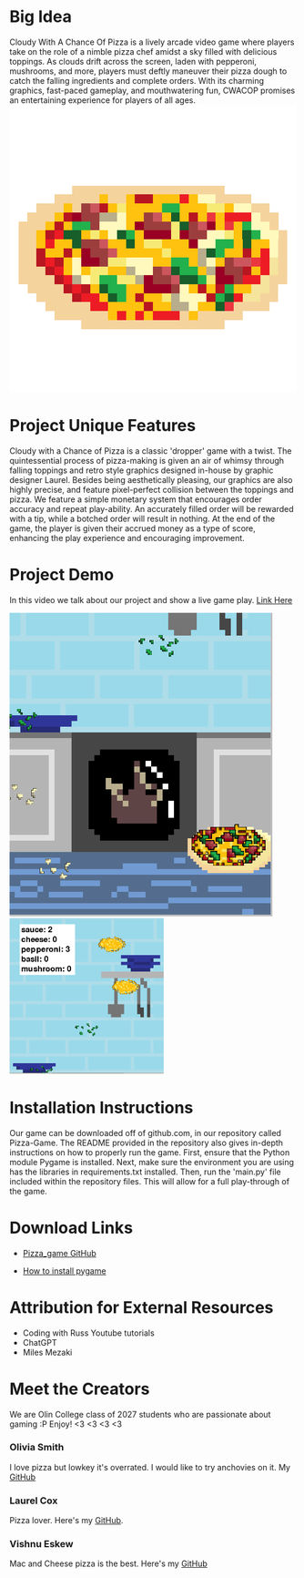 # Big Idea
Cloudy With A Chance Of Pizza is a lively arcade video game where players take on the role of a nimble pizza chef amidst a sky filled with delicious toppings. As clouds drift across the screen, laden with pepperoni, mushrooms, and more, players must deftly maneuver their pizza dough to catch the falling ingredients and complete orders. With its charming graphics, fast-paced gameplay, and mouthwatering fun, CWACOP promises an entertaining experience for players of all ages.
![Pizza graphic](/assets/img/full_pizza.png)

# Project Unique Features
Cloudy with a Chance of Pizza is a classic 'dropper' game with a twist. The quintessential process of pizza-making is given an air of whimsy through falling toppings and retro style graphics designed in-house by graphic designer Laurel. Besides being aesthetically pleasing, our graphics are also highly precise, and feature pixel-perfect collision between the toppings and pizza. We feature a simple monetary system that encourages order accuracy and repeat play-ability. An accurately filled order will be rewarded with a tip, while a botched order will result in nothing. At the end of the game, the player is given their accrued money as a type of score, enhancing the play experience and encouraging improvement.

# Project Demo
In this video we talk about our project and show a live game play.
[Link Here](https://drive.google.com/file/d/1yh4xdWRDpS3KcFD-wvZuLM_qfR-QuJoy/view)

![game img](assets/img/pizza_demo.png)
![game img](assets/img/pizza_demo2.png)

# Installation Instructions
Our game can be downloaded off of github.com, in our repository called Pizza-Game. The README provided in the repository also gives in-depth instructions on how to properly run the game. First, ensure that the Python module Pygame is installed. Next, make sure the environment you are using has the libraries in requirements.txt installed. Then, run the 'main.py' file included within the repository files. This will allow for a full play-through of the game. 

# Download Links
* [Pizza_game GitHub](https://github.com/olincollege/Pizza-Game)

* [How to install pygame](https://www.pygame.org/wiki/GettingStarted)

# Attribution for External Resources
* Coding with Russ Youtube tutorials
* ChatGPT
* Miles Mezaki

# Meet the Creators
We are Olin College class of 2027 students who are passionate about gaming :P
Enjoy! <3 <3 <3 <3
### Olivia Smith
I love pizza but lowkey it's overrated. I would like to try anchovies on it. 
My [GitHub](https://github.com/olivia-04)
### Laurel Cox
Pizza lover. Here's my [GitHub](https://github.com/coxlaurel).
### Vishnu Eskew
Mac and Cheese pizza is the best. Here's my [GitHub](https://github.com/veskew)